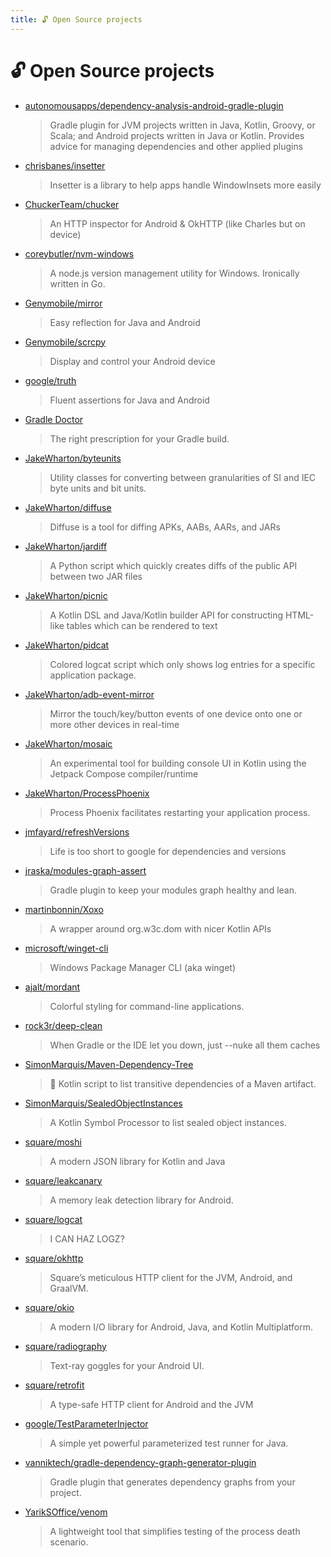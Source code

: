 ```yaml
---
title: 🔓 Open Source projects
---
```


# 🔓 Open Source projects

- [autonomousapps/dependency-analysis-android-gradle-plugin](https://github.com/autonomousapps/dependency-analysis-android-gradle-plugin)
  > Gradle plugin for JVM projects written in Java, Kotlin, Groovy, or Scala; and Android projects written in Java or Kotlin. Provides advice for managing dependencies and other applied plugins
- [chrisbanes/insetter](https://github.com/chrisbanes/insetter)
  > Insetter is a library to help apps handle WindowInsets more easily
- [ChuckerTeam/chucker](https://github.com/ChuckerTeam/chucker)
  > An HTTP inspector for Android & OkHTTP (like Charles but on device)
- [coreybutler/nvm-windows](https://github.com/coreybutler/nvm-windows)
  > A node.js version management utility for Windows. Ironically written in Go.
- [Genymobile/mirror](https://github.com/Genymobile/mirror)
  > Easy reflection for Java and Android
- [Genymobile/scrcpy](https://github.com/Genymobile/scrcpy)
  > Display and control your Android device
- [google/truth](https://github.com/google/truth)
  > Fluent assertions for Java and Android
- [Gradle Doctor](https://runningcode.github.io/gradle-doctor/)
  >The right prescription for your Gradle build.
- [JakeWharton/byteunits](https://github.com/JakeWharton/byteunits)
  > Utility classes for converting between granularities of SI and IEC byte units and bit units.
- [JakeWharton/diffuse](https://github.com/JakeWharton/diffuse)
  > Diffuse is a tool for diffing APKs, AABs, AARs, and JARs
- [JakeWharton/jardiff](https://github.com/JakeWharton/jardiff)
  > A Python script which quickly creates diffs of the public API between two JAR files
- [JakeWharton/picnic](https://github.com/JakeWharton/picnic)
  > A Kotlin DSL and Java/Kotlin builder API for constructing HTML-like tables which can be rendered to text
- [JakeWharton/pidcat](https://github.com/JakeWharton/pidcat)
  > Colored logcat script which only shows log entries for a specific application package.
- [JakeWharton/adb-event-mirror](https://github.com/JakeWharton/adb-event-mirror)
  > Mirror the touch/key/button events of one device onto one or more other devices in real-time
- [JakeWharton/mosaic](https://github.com/JakeWharton/mosaic)
  > An experimental tool for building console UI in Kotlin using the Jetpack Compose compiler/runtime
- [JakeWharton/ProcessPhoenix](https://github.com/JakeWharton/ProcessPhoenix)
  > Process Phoenix facilitates restarting your application process.
- [jmfayard/refreshVersions](https://github.com/jmfayard/refreshVersions)
  > Life is too short to google for dependencies and versions
- [jraska/modules-graph-assert](https://github.com/jraska/modules-graph-assert)
  > Gradle plugin to keep your modules graph healthy and lean.
- [martinbonnin/Xoxo](https://github.com/martinbonnin/Xoxo)
  > A wrapper around org.w3c.dom with nicer Kotlin APIs
- [microsoft/winget-cli](https://github.com/microsoft/winget-cli)
  > Windows Package Manager CLI (aka winget)
- [ajalt/mordant](https://github.com/ajalt/mordant)
  > Colorful styling for command-line applications.
- [rock3r/deep-clean](https://github.com/rock3r/deep-clean)
  > When Gradle or the IDE let you down, just --nuke all them caches
- [SimonMarquis/Maven-Dependency-Tree](https://github.com/SimonMarquis/Maven-Dependency-Tree)
  > 🌲 Kotlin script to list transitive dependencies of a Maven artifact.
- [SimonMarquis/SealedObjectInstances](https://github.com/SimonMarquis/SealedObjectInstances)
  > A Kotlin Symbol Processor to list sealed object instances.
- [square/moshi](https://github.com/square/moshi)
  > A modern JSON library for Kotlin and Java
- [square/leakcanary](https://github.com/square/leakcanary)
  > A memory leak detection library for Android.
- [square/logcat](https://github.com/square/logcat)
  > I CAN HAZ LOGZ?
- [square/okhttp](https://github.com/square/okhttp)
  > Square’s meticulous HTTP client for the JVM, Android, and GraalVM.
- [square/okio](https://github.com/square/okio)
  > A modern I/O library for Android, Java, and Kotlin Multiplatform.
- [square/radiography](https://github.com/square/radiography)
  > Text-ray goggles for your Android UI.
- [square/retrofit](https://github.com/square/retrofit)
  > A type-safe HTTP client for Android and the JVM
- [google/TestParameterInjector](https://github.com/google/TestParameterInjector)
  > A simple yet powerful parameterized test runner for Java.
- [vanniktech/gradle-dependency-graph-generator-plugin](https://github.com/vanniktech/gradle-dependency-graph-generator-plugin)
  > Gradle plugin that generates dependency graphs from your project.
- [YarikSOffice/venom](https://github.com/YarikSOffice/venom)
  > A lightweight tool that simplifies testing of the process death scenario.
